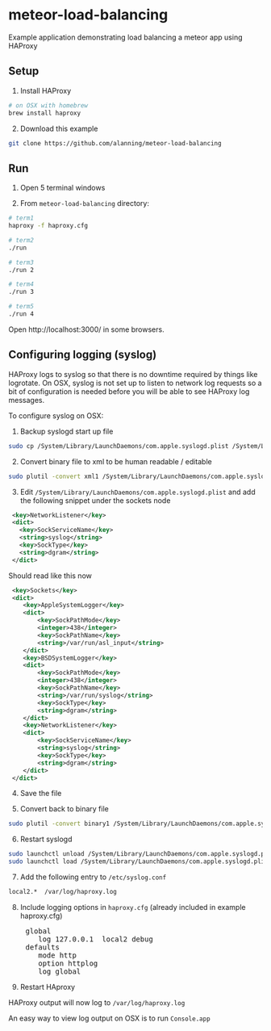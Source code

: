 meteor-load-balancing
=====================

Example application demonstrating load balancing a meteor app using HAProxy


## Setup

1. Install HAProxy
```bash
# on OSX with homebrew
brew install haproxy
```

2. Download this example
```bash
git clone https://github.com/alanning/meteor-load-balancing
```


## Run

1. Open 5 terminal windows

2. From `meteor-load-balancing` directory:

```bash
# term1
haproxy -f haproxy.cfg

# term2
./run

# term3
./run 2

# term4
./run 3

# term5
./run 4
```

Open http://localhost:3000/ in some browsers.


## Configuring logging (syslog)

HAProxy logs to syslog so that there is no downtime required by things like
logrotate.  On OSX, syslog is not set up to listen to network log requests so a bit of configuration is needed before you will be able to see HAProxy log messages.

To configure syslog on OSX:

1. Backup syslogd start up file
```bash
sudo cp /System/Library/LaunchDaemons/com.apple.syslogd.plist /System/Library/LaunchDaemons/com.apple.syslogd.plist.backup
```

2. Convert binary file to xml to be human readable / editable
```bash
sudo plutil -convert xml1 /System/Library/LaunchDaemons/com.apple.syslogd.plist
```

3. Edit `/System/Library/LaunchDaemons/com.apple.syslogd.plist` and add the following snippet under the sockets node
```xml
 <key>NetworkListener</key>
 <dict>
   <key>SockServiceName</key>
   <string>syslog</string>
   <key>SockType</key>
   <string>dgram</string>
 </dict>
```
Should read like this now
```xml
 <key>Sockets</key>
 <dict>
    <key>AppleSystemLogger</key>
    <dict>
        <key>SockPathMode</key>
        <integer>438</integer>
        <key>SockPathName</key>
        <string>/var/run/asl_input</string>
    </dict>
    <key>BSDSystemLogger</key>
    <dict>
        <key>SockPathMode</key>
        <integer>438</integer>
        <key>SockPathName</key>
        <string>/var/run/syslog</string>
        <key>SockType</key>
        <string>dgram</string>
    </dict>
    <key>NetworkListener</key>
    <dict>
        <key>SockServiceName</key>
        <string>syslog</string>
        <key>SockType</key>
        <string>dgram</string>
    </dict>
 </dict>
```

4. Save the file

5. Convert back to binary file
```bash
sudo plutil -convert binary1 /System/Library/LaunchDaemons/com.apple.syslogd.plist
```

6. Restart syslogd
```bash
sudo launchctl unload /System/Library/LaunchDaemons/com.apple.syslogd.plist
sudo launchctl load /System/Library/LaunchDaemons/com.apple.syslogd.plist
```

7. Add the following entry to `/etc/syslog.conf`
```bash
local2.*  /var/log/haproxy.log
```

8. Include logging options in `haproxy.cfg` (already included in example haproxy.cfg)
<pre>
    global
       log 127.0.0.1  local2 debug
    defaults
       mode http
       option httplog
       log global
</pre>

9. Restart HAproxy


HAProxy output will now log to `/var/log/haproxy.log`

An easy way to view log output on OSX is to run `Console.app`

